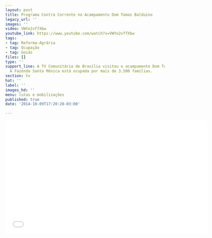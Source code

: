 ```yaml
---
layout: post
title: Programa Contra Corrente no Acampamento Dom Tomas Balduino
legacy_url: ''
images: ''
video: VWYo2vffXbw
youtube_link: https://www.youtube.com/watch?v=VWYo2vffXbw
tags:
- tag: Reforma-Agrária
- tag: Ocupação
- tag: Goiás
files: []
type: ''
support_line: A TV Comunitária de Brasília visitou o acampamento Dom Tomas Balduino.
  A Fazenda Santa Mônica está ocupada por mais de 3.500 famílias.
section: tv
hat: ''
label: ''
images_hd: ''
menu: lutas e mobilizações
published: true
date: '2014-10-09T17:20:20-03:00'

---
```

<p style="text-align: center;"><iframe allowfullscreen="" name="coverVideo" frameborder="0" height="360" src="//www.youtube.com/embed/VWYo2vffXbw" width="640"></iframe></p>
